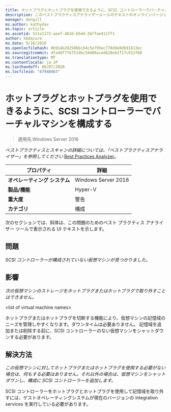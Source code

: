 ```yaml
---
title: ホットプラグとホットプラグを使用できるように、SCSI コントローラーでバーチャルマシンを構成する
description: このベストプラクティスアナライザールールのテキストのオンラインバージョン。
manager: dongill
ms.author: kathydav
ms.topic: article
ms.assetid: 511e1172-aeef-463d-b5dd-2bffae411ff1
author: kbdazure
ms.date: 8/16/2016
ms.openlocfilehash: 0b914b2d250bbcb4c5e795ec778dde8db91613ec
ms.sourcegitcommit: dfa48f77b751dbc34409aced628eb2f17c912f08
ms.translationtype: MT
ms.contentlocale: ja-JP
ms.lasthandoff: 08/07/2020
ms.locfileid: "87948463"
---
```

# <a name="configure-a-virtual-machine-with-a-scsi-controller-to-be-able-to-hot-plug-and-hot-unplug-storage"></a>ホットプラグとホットプラグを使用できるように、SCSI コントローラーでバーチャルマシンを構成する

>適用先:Windows Server 2016



*ベストプラクティスとスキャンの詳細については、「ベストプラクティスアナライザー」を参照してください* [Best Practices Analyzer](https://go.microsoft.com/fwlink/?LinkId=122786)。

|プロパティ|詳細|
|-|-|
|**オペレーティング システム**|Windows Server 2016|
|**製品/機能**|Hyper-V|
|**重大度**|警告|
|**カテゴリ**|構成|

次のセクションでは、斜体は、この問題のためのベスト プラクティス アナライザー ツールで表示される UI テキストを示します。

## <a name="issue"></a>問題

*SCSI コントローラーが構成されていない仮想マシンが見つかりました。*

## <a name="impact"></a>影響

*次の仮想マシンのストレージをホットプラグまたはホットプラグで取り外すことはできません。*

\<list of virtual machine names>

ホットプラグまたはホットプラグを切断する機能により、仮想マシンの記憶域のニーズを管理しやすくなります。ダウンタイムは必要ありません。 記憶域を追加または削除する前に、SCSI コントローラーのない仮想マシンをシャットダウンする必要があります。

## <a name="resolution"></a>解決方法

*この仮想マシンに対してホットプラグまたはホットプラグを使用する必要がない場合は、何もする必要はありません。それ以外の場合は、仮想マシンをシャットダウンし、構成に SCSI コントローラーを追加します。*

SCSI コントローラーをホットプラグとホットプラグを使用して記憶域を取り外すには、ゲストオペレーティングシステムが現在のバージョンの integration services を実行している必要があります。



